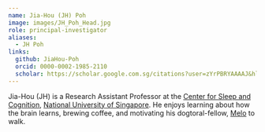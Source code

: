 ```yaml
---
name: Jia-Hou (JH) Poh
image: images/JH_Poh_Head.jpg
role: principal-investigator
aliases:
  - JH Poh
links:
  github: JiaHou-Poh 
  orcid: 0000-0002-1985-2110
  scholar: https://scholar.google.com.sg/citations?user=zYrPBRYAAAAJ&hl=en&oi=ao
---
```


Jia-Hou (JH) is a Research Assistant Professor at the [Center for Sleep and Cognition](https://medicine.nus.edu.sg/csc/), [National University of Singapore](https://nus.edu.sg/). He enjoys learning about how the brain learns, brewing coffee, and motivating his dogtoral-fellow, <a href="https://poh-brainmemlab.github.io/BrainMemLab/members/MeloPoh.html">Melo</a> to walk. 
